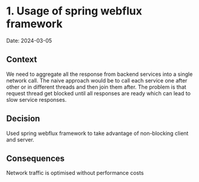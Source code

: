 # 1. Usage of spring webflux framework

Date: 2024-03-05

## Context

We need to aggregate all the response from backend services into a single network call. The naive approach would be to call each service one after other or in different threads and then join them after. The problem is that request thread get blocked until all responses are ready which can lead to slow service responses.   

## Decision

Used spring webflux framework to take advantage of non-blocking client and server.

## Consequences

Network traffic is optimised without performance costs